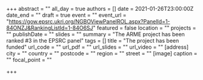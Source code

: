 +++
abstract = ""
all_day = true
authors = []
date = 2021-01-26T23:00:00Z
date_end = ""
draft = true
event = ""
event_url = "https://gow.epsrc.ukri.org/NGBOViewPanelROL.aspx?PanelId=1-84ONZJ&RankingListId=1-84O6SJ"
featured = false
location = ""
projects = ""
publishDate = ""
slides = ""
summary = "The ARME project has been ranked #3 in the EPSRC panel"
tags = []
title = "The project has been funded"
url_code = ""
url_pdf = ""
url_slides = ""
url_video = ""
[address]
city = ""
country = ""
postcode = ""
region = ""
street = ""
[image]
caption = ""
focal_point = ""

+++
